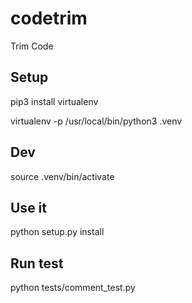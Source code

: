 # codetrim

Trim Code 

## Setup

pip3 install virtualenv

virtualenv -p /usr/local/bin/python3 .venv

## Dev

source .venv/bin/activate

## Use it

python setup.py install

## Run test

python tests/comment_test.py
